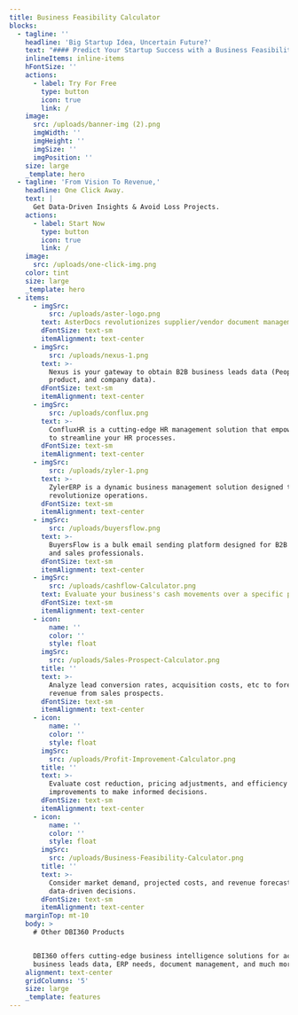 ```yaml
---
title: Business Feasibility Calculator
blocks:
  - tagline: ''
    headline: 'Big Startup Idea, Uncertain Future?'
    text: "#### Predict Your Startup Success with a Business Feasibility Calculator! What Would You Like to Check For?\n\n* Days to Breakeven\_\n* Total Startup Cost\_\n* Business Operation Cost\n"
    inlineItems: inline-items
    hFontSize: ''
    actions:
      - label: Try For Free
        type: button
        icon: true
        link: /
    image:
      src: /uploads/banner-img (2).png
      imgWidth: ''
      imgHeight: ''
      imgSize: ''
      imgPosition: ''
    size: large
    _template: hero
  - tagline: 'From Vision To Revenue,'
    headline: One Click Away.
    text: |
      Get Data-Driven Insights & Avoid Loss Projects.
    actions:
      - label: Start Now
        type: button
        icon: true
        link: /
    image:
      src: /uploads/one-click-img.png
    color: tint
    size: large
    _template: hero
  - items:
      - imgSrc:
          src: /uploads/aster-logo.png
        text: AsterDocs revolutionizes supplier/vendor document management.
        dFontSize: text-sm
        itemAlignment: text-center
      - imgSrc:
          src: /uploads/nexus-1.png
        text: >-
          Nexus is your gateway to obtain B2B business leads data (People,
          product, and company data).
        dFontSize: text-sm
        itemAlignment: text-center
      - imgSrc:
          src: /uploads/conflux.png
        text: >-
          ConfluxHR is a cutting-edge HR management solution that empowers you
          to streamline your HR processes.
        dFontSize: text-sm
        itemAlignment: text-center
      - imgSrc:
          src: /uploads/zyler-1.png
        text: >-
          ZylerERP is a dynamic business management solution designed to
          revolutionize operations.
        dFontSize: text-sm
        itemAlignment: text-center
      - imgSrc:
          src: /uploads/buyersflow.png
        text: >-
          BuyersFlow is a bulk email sending platform designed for B2B marketers
          and sales professionals.
        dFontSize: text-sm
        itemAlignment: text-center
      - imgSrc:
          src: /uploads/cashflow-Calculator.png
        text: Evaluate your business's cash movements over a specific period.
        dFontSize: text-sm
        itemAlignment: text-center
      - icon:
          name: ''
          color: ''
          style: float
        imgSrc:
          src: /uploads/Sales-Prospect-Calculator.png
        title: ''
        text: >-
          Analyze lead conversion rates, acquisition costs, etc to forecast
          revenue from sales prospects.
        dFontSize: text-sm
        itemAlignment: text-center
      - icon:
          name: ''
          color: ''
          style: float
        imgSrc:
          src: /uploads/Profit-Improvement-Calculator.png
        title: ''
        text: >-
          Evaluate cost reduction, pricing adjustments, and efficiency
          improvements to make informed decisions.
        dFontSize: text-sm
        itemAlignment: text-center
      - icon:
          name: ''
          color: ''
          style: float
        imgSrc:
          src: /uploads/Business-Feasibility-Calculator.png
        title: ''
        text: >-
          Consider market demand, projected costs, and revenue forecasts to make
          data-driven decisions.
        dFontSize: text-sm
        itemAlignment: text-center
    marginTop: mt-10
    body: >
      # Other DBI360 Products


      DBI360 offers cutting-edge business intelligence solutions for accessing
      business leads data, ERP needs, document management, and much more.
    alignment: text-center
    gridColumns: '5'
    size: large
    _template: features
---
```


